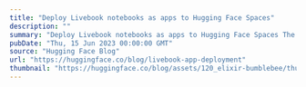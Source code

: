 ```yaml
---
title: "Deploy Livebook notebooks as apps to Hugging Face Spaces"
description: ""
summary: "Deploy Livebook notebooks as apps to Hugging Face Spaces The Elixir community has been making great ..."
pubDate: "Thu, 15 Jun 2023 00:00:00 GMT"
source: "Hugging Face Blog"
url: "https://huggingface.co/blog/livebook-app-deployment"
thumbnail: "https://huggingface.co/blog/assets/120_elixir-bumblebee/thumbnail.png"
---
```


